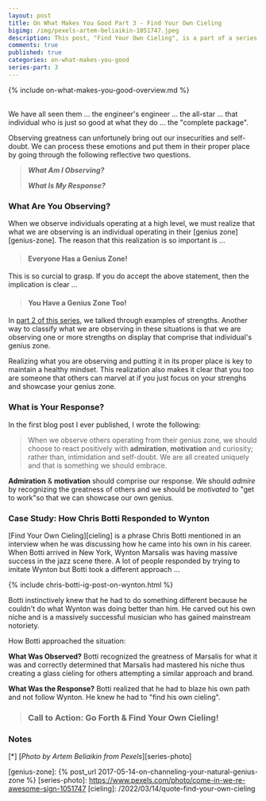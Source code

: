 ```yaml
---
layout: post
title: On What Makes You Good Part 3 - Find Your Own Cieling
bigimg: /img/pexels-artem-beliaikin-1051747.jpeg
description: This post, "Find Your Own Cieling", is a part of a series where we are exploring “how to be good” went joining a new environment (industry, organization, team, etc).  This phrase, taken from an excerpt of an interview with Chris Botti, is like the more commonly known phrase, "Find Your Lane" or "Stay in Your Lane" but with a twist.  It is important to find your own genius when confronted with the genius of others.
comments: true
published: true
categories: on-what-makes-you-good
series-part: 3
---
```


{% include on-what-makes-you-good-overview.md %}   
<br/>

We have all seen them ... the engineer's engineer ... the all-star ... that individual who is just so good at what they do ... the "complete package".

Observing greatness can unfortunely bring out our insecurities and self-doubt.  We can process these emotions and put them in their proper place by going through the following reflective two questions.


> **_What Am I Observing?_**
>
> **_What Is My Response?_**


### What Are You Observing?
When we observe individuals operating at a high level, we must realize that what we are observing is an individual operating in their [genius zone][genius-zone].  The reason that this realization is so important is ...

> #### Everyone Has a Genius Zone!

This is so curcial to grasp.  If you do accept the above statement, then the implication is clear ...

> #### You Have a Genius Zone Too!

In [part 2 of this series][strengths], we talked through examples of strengths.  Another way to classify what we are observing in these situations is that we are observing one or more strengths on display that comprise that individual's genius zone.

Realizing what you are observing and putting it in its proper place is key to maintain a healthy mindset.  This realization also makes it clear that you too are someone that others can marvel at if you just focus on your strenghs and showcase your genius zone.

### What is Your Response?
In the first blog post I ever published, I wrote the following:

> When we observe others operating from their genius zone, we should choose to react positively with **admiration**, **motivation** and curiosity; rather than, intimidation and self-doubt. We are all created uniquely and that is something we should embrace.

**Admiration** & **motivation** should comprise our response.  We should *admire* by recognizing the greatness of others and we should be *motivated* to "get to work"so that we can showcase our own genius.

### Case Study: How Chris Botti Responded to Wynton
[Find Your Own Cieling][cieling] is a phrase Chris Botti mentioned in an interview when he was discussing how he came into his own in his career.  When Botti arrived in New York, Wynton Marsalis was having massive success in the jazz scene there.  A lot of people responded by trying to imitate Wynton but Botti took a different approach ...

{% include chris-botti-ig-post-on-wynton.html %}

Botti instinctively knew that he had to do something different because he couldn't do what Wynton was doing better than him.  He carved out his own niche and is a massively successful musician who has gained mainstream notoriety. 

How Botti approached the situation:

**What Was Observed?** Botti recognized the greatness of Marsalis for what it was and correctly determined that Marsalis had mastered his niche thus creating a glass cieling for others attempting a similar approach and brand.

**What Was the Response?** Botti realized that he had to blaze his own path and not follow Wynton.  He knew he had to "find his own cieling".


> ### **Call to Action:** Go Forth & Find Your Own Cieling!



### Notes
[<a name="series-photo">\*</a>] [*Photo by Artem Beliaikin from Pexels*][series-photo]

[strengths]: /2022/02/28/on-what-makes-you-good-part-2-focus-on-your-strengths
[genius-zone]: {% post_url 2017-05-14-on-channeling-your-natural-genius-zone %}
[series-photo]: https://www.pexels.com/photo/come-in-we-re-awesome-sign-1051747
[cieling]: /2022/03/14/quote-find-your-own-cieling 